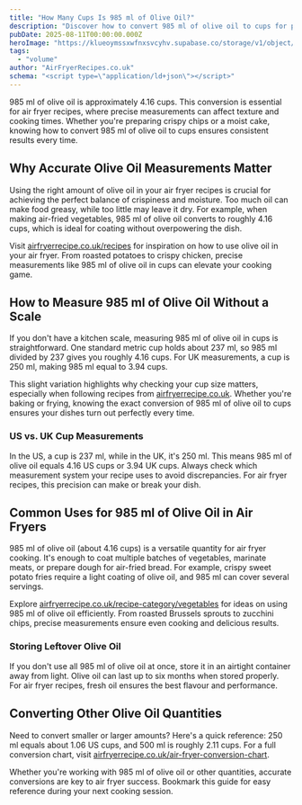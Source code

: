 ```yaml
---
title: "How Many Cups Is 985 ml of Olive Oil?"
description: "Discover how to convert 985 ml of olive oil to cups for perfect air fryer recipes. Get precise measurements and cooking tips in seconds!"
pubDate: 2025-08-11T00:00:00.000Z
heroImage: "https://klueoymssxwfnxsvcyhv.supabase.co/storage/v1/object/public/md/how-many-cups-is-985-ml-of-olive-oil-2fae0bfa.webp"
tags:
  - "volume"
author: "AirFryerRecipes.co.uk"
schema: "<script type=\"application/ld+json\"></script>"
---
```


<p>985 ml of olive oil is approximately 4.16 cups. This conversion is essential for air fryer recipes, where precise measurements can affect texture and cooking times. Whether you're preparing crispy chips or a moist cake, knowing how to convert 985 ml of olive oil to cups ensures consistent results every time.</p>

<h2>Why Accurate Olive Oil Measurements Matter</h2>
<p>Using the right amount of olive oil in your air fryer recipes is crucial for achieving the perfect balance of crispiness and moisture. Too much oil can make food greasy, while too little may leave it dry. For example, when making air-fried vegetables, 985 ml of olive oil converts to roughly 4.16 cups, which is ideal for coating without overpowering the dish.</p>
<p>Visit <a href=https://www.airfryerrecipe.co.uk/recipes>airfryerrecipe.co.uk/recipes</a> for inspiration on how to use olive oil in your air fryer. From roasted potatoes to crispy chicken, precise measurements like 985 ml of olive oil in cups can elevate your cooking game.</p>

<h2>How to Measure 985 ml of Olive Oil Without a Scale</h2>
<p>If you don't have a kitchen scale, measuring 985 ml of olive oil in cups is straightforward. One standard metric cup holds about 237 ml, so 985 ml divided by 237 gives you roughly 4.16 cups. For UK measurements, a cup is 250 ml, making 985 ml equal to 3.94 cups.</p>
<p>This slight variation highlights why checking your cup size matters, especially when following recipes from <a href=https://www.airfryerrecipe.co.uk>airfryerrecipe.co.uk</a>. Whether you're baking or frying, knowing the exact conversion of 985 ml of olive oil to cups ensures your dishes turn out perfectly every time.</p>

<h3>US vs. UK Cup Measurements</h3>
<p>In the US, a cup is 237 ml, while in the UK, it's 250 ml. This means 985 ml of olive oil equals 4.16 US cups or 3.94 UK cups. Always check which measurement system your recipe uses to avoid discrepancies. For air fryer recipes, this precision can make or break your dish.</p>

<h2>Common Uses for 985 ml of Olive Oil in Air Fryers</h2>
<p>985 ml of olive oil (about 4.16 cups) is a versatile quantity for air fryer cooking. It's enough to coat multiple batches of vegetables, marinate meats, or prepare dough for air-fried bread. For example, crispy sweet potato fries require a light coating of olive oil, and 985 ml can cover several servings.</p>
<p>Explore <a href=https://www.airfryerrecipe.co.uk/recipe-category/vegetables>airfryerrecipe.co.uk/recipe-category/vegetables</a> for ideas on using 985 ml of olive oil efficiently. From roasted Brussels sprouts to zucchini chips, precise measurements ensure even cooking and delicious results.</p>

<h3>Storing Leftover Olive Oil</h3>
<p>If you don't use all 985 ml of olive oil at once, store it in an airtight container away from light. Olive oil can last up to six months when stored properly. For air fryer recipes, fresh oil ensures the best flavour and performance.</p>

<h2>Converting Other Olive Oil Quantities</h2>
<p>Need to convert smaller or larger amounts? Here's a quick reference: 250 ml equals about 1.06 US cups, and 500 ml is roughly 2.11 cups. For a full conversion chart, visit <a href=https://www.airfryerrecipe.co.uk/air-fryer-conversion-chart>airfryerrecipe.co.uk/air-fryer-conversion-chart</a>.</p>
<p>Whether you're working with 985 ml of olive oil or other quantities, accurate conversions are key to air fryer success. Bookmark this guide for easy reference during your next cooking session.</p>